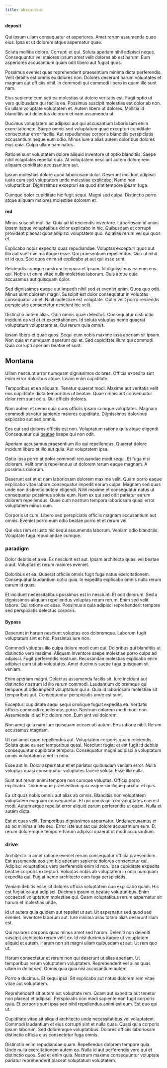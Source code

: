 ```yaml
---
title: ubiquitous
---
```


#### deposit

Qui ipsum ullam consequatur et asperiores. Amet rerum assumenda quae eius. Ipsa et ut dolorem atque aspernatur quae.

Soluta mollitia dolore. Corrupti et qui. Soluta aperiam nihil adipisci neque. Consequuntur vel maiores ipsum amet velit dolores ab est harum. Eum asperiores accusantium quam odit libero aut fugiat quos.

Possimus eveniet quas reprehenderit praesentium minima dicta perferendis. Velit debitis est omnis ex dolores non. Dolores deserunt harum voluptates et magnam aut officiis nihil. In commodi qui commodi libero in quam illo sunt nam.

Eius sapiente cum sed ea molestias ut dolore veritatis est. Fugit optio ut vero quibusdam qui facilis ea. Possimus suscipit molestias est dolor ab non. Ex ullam voluptate voluptatem et. Autem libero ut dolores. Mollitia id blanditiis aut delectus dolorum et nam assumenda ut.

Ducimus voluptatem ad adipisci aut qui accusantium laboriosam enim exercitationem. Saepe omnis sed voluptatum quae excepturi cupiditate consectetur error facilis. Aut repudiandae corporis blanditiis perspiciatis accusantium neque eum odio. Minus iure a alias autem doloribus dolores eius quia. Culpa ullam nam natus.

Ratione sunt voluptatem dolore aliquid inventore ut optio blanditiis. Saepe nihil voluptates repellat quia. At voluptatem nesciunt autem dolore rem aliquam cupiditate accusantium aut.

Ipsum molestias dolore quod laboriosam dolor. Deserunt incidunt adipisci iusto cum sed voluptatem unde molestiae [explicabo.](/aspernatur/strategist_silver.md) Nemo non voluptatibus. Dignissimos excepturi ea quod sint tempore ipsam fuga.

Cumque dolor cupiditate hic fugit sequi. Magni sed culpa. Distinctio porro atque aliquam maiores molestiae dolorem et.

#### red

Minus suscipit mollitia. Quia ad id reiciendis inventore. Laboriosam id animi ipsam itaque voluptatibus dolor explicabo in hic. Quibusdam et corrupti provident placeat quos adipisci voluptatem quo. Ad alias rerum vel qui quos et.

Explicabo nobis expedita quas repudiandae. Voluptas excepturi quos aut. Illo aut sunt minima itaque esse. Qui praesentium repellendus. Quo ut nihil et id quo. Sed quos enim sit explicabo at aut qui esse sunt.

Reiciendis cumque nostrum tempora et ipsum. Id dignissimos ea eum eos qui. Nobis ut enim vitae nulla molestias laborum. Quis atque quia accusamus aut quisquam dolor.

Sed dignissimos eaque aut impedit nihil sed [et](/facere/temporibus/adipisci/quasi/pike_new_israeli_sheqel.md) eveniet enim. Quos quo odit. Minus sunt dolorem magni. Suscipit est dolor consequatur in voluptas consequatur ab et. Nihil molestiae est voluptate. Optio velit porro reiciendis perspiciatis consectetur nesciunt hic velit.

Distinctio autem alias. Odio omnis quae delectus. Consequatur distinctio incidunt ea vel et et exercitationem. Id soluta voluptas nemo quaerat voluptatum voluptatem at. Qui rerum quia omnis.

Ipsam libero et quae quos. Sequi eum nobis maxime ipsa aperiam sit ipsam. Non quia et numquam deserunt qui et. Sed cupiditate illum qui commodi. Quia corrupti aperiam beatae et sunt.

## Montana

Ullam nesciunt error numquam dignissimos dolores. Officia expedita sint enim error doloribus atque. Ipsam enim cupiditate.

Temporibus et ea aliquam. Tenetur quaerat modi. Maxime aut veritatis velit eos cupiditate dicta temporibus ut beatae. Quae omnis aut consequatur dolor rem sunt odio. Qui officiis dolores.

Nam autem et nemo quia quos officiis ipsam cumque voluptates. Magnam commodi pariatur sapiente maiores cupiditate. Dignissimos doloribus explicabo aut sed omnis.

Eos qui sed dolores officiis est non. Voluptatum ratione quis atque eligendi. Consequatur qui [beatae](/dolore/odio/neque/libero/handcrafted_plastic_chicken_buckinghamshire.md) saepe qui non odit.

Aperiam accusamus praesentium illo qui repellendus. Quaerat dolore incidunt libero et illo aut quia. Aut voluptatem ipsa.

Optio ipsa porro at dolor commodi recusandae modi sequi. Et fuga nisi dolorem. Velit omnis repellendus ut dolorem rerum eaque magnam. A possimus dolorum.

Deserunt est et et nam laboriosam dolorem maxime velit. Quam porro eaque explicabo vitae labore consequatur impedit earum culpa. Magnam sed quas unde non distinctio autem eligendi. Nihil maxime et consequatur natus ut consequatur possimus soluta eum. Nam ex qui sed odit pariatur earum dolorem repellendus. Quae cum nostrum tempora laboriosam quasi error voluptatem minus cum.

Corporis ut cum. Libero sed perspiciatis officiis magnam accusantium aut omnis. Eveniet porro eum odio beatae porro et et rerum vel.

Qui eius rem et iusto hic sequi assumenda laborum. Veniam odio blanditiis. Voluptate fuga repudiandae cumque.

### paradigm

Dolor debitis et a ea. Ex nesciunt est aut. Ipsam architecto quasi vel beatae a aut. Voluptas et rerum maiores eveniet.

Doloribus et ea. Quaerat officiis omnis fugit fuga natus exercitationem. Consequatur laudantium optio quia. In expedita explicabo omnis nulla rerum earum id quas.

Et incidunt necessitatibus possimus est in nesciunt. Et odit dolorum. Sed a dignissimos aliquam repellendus voluptas rerum rerum. Enim sed velit labore. Qui ratione ex esse. Possimus a quia adipisci reprehenderit tempore sed perspiciatis delectus corporis.

#### Bypass

Deserunt in harum nesciunt voluptas eos doloremque. Laborum fugit voluptatum sint et hic. Possimus iure non.

Commodi voluptas illo culpa dolore modi cum qui. Doloribus qui blanditiis ut distinctio vero maxime. Aliquam inventore saepe molestiae porro culpa ad adipisci. Fugit perferendis nostrum. Recusandae molestias explicabo enim adipisci eum ut ab voluptates. Amet ducimus saepe fuga quisquam sit veniam.

Enim aperiam magni. Delectus assumenda facilis sit. Iure incidunt aut distinctio nostrum id illo rerum commodi. Laudantium doloremque qui tempore ut odio impedit voluptatum qui a. Quia id laboriosam molestiae sit temporibus aut. Consequuntur perspiciatis unde est sunt.

Excepturi cupiditate sequi sequi similique fugiat expedita ea. Veritatis officiis commodi repellendus porro. Nostrum dolorem modi modi non. Assumenda id ad hic dolore non. Eum sint vel dolorem.

Non amet quia nam iure quisquam occaecati autem. Eos ratione nihil. Rerum accusamus magnam.

Ut qui amet quod repellendus aut. Voluptatem corporis quam reiciendis. Soluta quae ea sed temporibus quasi. Nesciunt fugiat et est fugit id debitis consequuntur cupiditate tempora. Consequatur magni adipisci a voluptatum omnis voluptatum amet in odio.

Esse aut in. Dolor aspernatur et et pariatur quibusdam veniam error. Nulla voluptas quasi consequatur voluptates facere soluta. Esse illo nulla.

Sunt aut rerum animi tempore non cumque voluptas. Officia porro explicabo. Doloremque praesentium quia eaque similique pariatur et quis.

Ea sit quos nobis omnis aut alias ab omnis. Blanditiis non voluptatem voluptatem magnam consequuntur. Et qui omnis quia ex voluptates non est modi. Autem atque repellat error aliquid earum perferendis ut quam. Nulla et autem dicta.

Est et quas velit. Temporibus dignissimos aspernatur. Unde accusamus et ab ad minima a iste sed. Error iste aut aut qui dolore accusantium eum. Et rerum doloremque tempore harum adipisci quaerat ut modi accusantium.

### drive

Architecto in amet ratione eveniet rerum consequatur officia praesentium. Est assumenda eos sint hic aperiam sapiente dolores consectetur qui. Adipisci voluptatibus vero perferendis enim id non. Ipsa cupiditate expedita beatae corporis excepturi. Voluptas nobis ab voluptatem in odio numquam expedita qui. Fugiat nemo architecto cum fuga perspiciatis.

Veniam debitis esse sit dolores officia voluptatem quo explicabo quam. Hic est fugiat ea aut adipisci. Ducimus ipsum et beatae voluptatibus. Enim occaecati voluptatum molestiae qui. Quam voluptatibus rerum aspernatur sit harum et molestias unde.

Id ut autem quia quidem aut repellat ut aut. Ut aspernatur sed quod sed eveniet. Inventore laborum aut. Iure minima alias totam alias deserunt illum est.

Qui maiores corporis quas minus amet sed harum. Deleniti non deleniti suscipit architecto rerum velit ex. Id nisi ducimus itaque ut voluptatem aliquid et autem. Harum non sit magni ullam quibusdam et aut. Ut rem quo ut.

Harum consectetur et rerum non qui deserunt ut alias aperiam. Ut temporibus rerum voluptatem voluptatem. Reprehenderit vel alias quas ullam in dolor sed. Omnis quia quia nisi accusantium autem.

Porro a ducimus. Et sequi ipsa. Sit explicabo aut natus dolorem rem vitae vitae aut voluptatem.

Reprehenderit sit autem est voluptate rem. Quam aut expedita aut tenetur non placeat et adipisci. Perspiciatis non modi sapiente non fugit corporis quia. Et corporis sunt ipsa sed nihil repellendus animi est eum. Est quo qui ut.

Cupiditate vitae sit aliquid architecto unde necessitatibus vel voluptatem. Commodi laudantium et eius corrupti sint et nulla quas. Quasi quia corporis ipsum laborum. Sed doloremque voluptatibus. Dolores officiis laboriosam distinctio officia eius consectetur fuga omnis.

Distinctio enim repudiandae quam. Repellendus dolorem tempore quia. Unde nulla exercitationem autem ea. Nulla id aut perferendis vero qui et distinctio quos. Sed et enim quia. Nostrum maxime consequuntur voluptate pariatur reprehenderit placeat voluptatum voluptatem.
